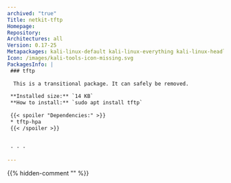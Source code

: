 ```yaml
---
archived: "true"
Title: netkit-tftp
Homepage: 
Repository: 
Architectures: all
Version: 0.17-25
Metapackages: kali-linux-default kali-linux-everything kali-linux-headless kali-linux-large 
Icon: /images/kali-tools-icon-missing.svg
PackagesInfo: |
 ### tftp
 
  This is a transitional package. It can safely be removed.
 
 **Installed size:** `14 KB`  
 **How to install:** `sudo apt install tftp`  
 
 {{< spoiler "Dependencies:" >}}
 * tftp-hpa
 {{< /spoiler >}}
 
 
 - - -
 
---
```

{{% hidden-comment "<!--Do not edit anything above this line-->" %}}
